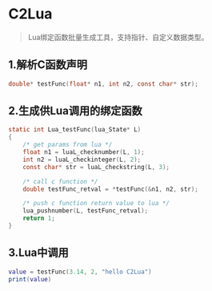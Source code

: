 # C2Lua
> Lua绑定函数批量生成工具，支持指针、自定义数据类型。

## 1.解析C函数声明
```C
double* testFunc(float* n1, int n2, const char* str);
```

## 2.生成供Lua调用的绑定函数
```C
static int Lua_testFunc(lua_State* L)
{
    /* get params from lua */
    float n1 = luaL_checknumber(L, 1);
    int n2 = luaL_checkinteger(L, 2);
    const char* str = luaL_checkstring(L, 3);

    /* call c function */
    double testFunc_retval = *testFunc(&n1, n2, str);

    /* push c function return value to lua */
    lua_pushnumber(L, testFunc_retval);
    return 1;
}
```

## 3.Lua中调用
```lua
value = testFunc(3.14, 2, "hello C2Lua")
print(value)
```
